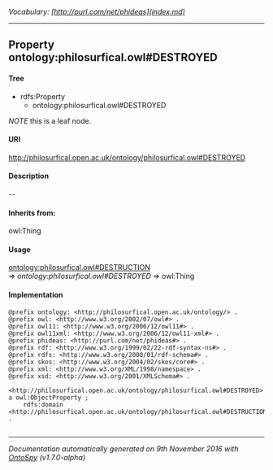 _Vocabulary: [http://purl.com/net/phideas](index.md)_ 

---	
	




    


## Property ontology:philosurfical.owl#DESTROYED


#### Tree

* rdfs:Property
    * ontology:philosurfical.owl#DESTROYED





*NOTE* this is a leaf node.


#### URI
http://philosurfical.open.ac.uk/ontology/philosurfical.owl#DESTROYED

#### Description
--


#### Inherits from:
owl:Thing



#### Usage


[ontology:philosurfical.owl#DESTRUCTION](class-ontologyphilosurficalowldestruction.md) 
=&gt;&nbsp;_ontology:philosurfical.owl#DESTROYED_&nbsp;=&gt;&nbsp;owl:Thing

#### Implementation
```
@prefix ontology: <http://philosurfical.open.ac.uk/ontology/> .
@prefix owl: <http://www.w3.org/2002/07/owl#> .
@prefix owl11: <http://www.w3.org/2006/12/owl11#> .
@prefix owl11xml: <http://www.w3.org/2006/12/owl11-xml#> .
@prefix phideas: <http://purl.com/net/phideas#> .
@prefix rdf: <http://www.w3.org/1999/02/22-rdf-syntax-ns#> .
@prefix rdfs: <http://www.w3.org/2000/01/rdf-schema#> .
@prefix skos: <http://www.w3.org/2004/02/skos/core#> .
@prefix xml: <http://www.w3.org/XML/1998/namespace> .
@prefix xsd: <http://www.w3.org/2001/XMLSchema#> .

<http://philosurfical.open.ac.uk/ontology/philosurfical.owl#DESTROYED> a owl:ObjectProperty ;
    rdfs:domain <http://philosurfical.open.ac.uk/ontology/philosurfical.owl#DESTRUCTION> .


```










---

_Documentation automatically generated on 9th November 2016 with [OntoSpy](http://ontospy.readthedocs.org/ "Open") (v1.7.0-alpha)_